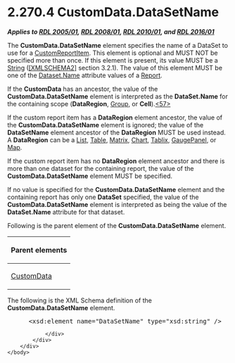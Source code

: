 <html dir="LTR" xmlns:mshelp="http://msdn.microsoft.com/mshelp" xmlns:ddue="http://ddue.schemas.microsoft.com/authoring/2003/5" xmlns:xlink="http://www.w3.org/1999/xlink" xmlns:tool="http://www.microsoft.com/tooltip">
    <head>
        <meta http-equiv="Content-Type" content="text/html; CHARSET=utf-8"></meta>
        <meta name="save" content="history"></meta>
        <title>2.270.4 CustomData.DataSetName</title>
        <xml>
            <mshelp:toctitle title="2.270.4 CustomData.DataSetName"></mshelp:toctitle>
            <mshelp:rltitle title="[MS-RDL]: CustomData.DataSetName"></mshelp:rltitle>
            <mshelp:keyword index="A" term="ca190454-b5be-4b54-a387-bdef51f65ce3"></mshelp:keyword>
            <mshelp:attr name="DCSext.ContentType" value="open specification"></mshelp:attr>
            <mshelp:attr name="AssetID" value="ca190454-b5be-4b54-a387-bdef51f65ce3"></mshelp:attr>
            <mshelp:attr name="TopicType" value="kbRef"></mshelp:attr>
            <mshelp:attr name="DCSext.Title" value="[MS-RDL]: CustomData.DataSetName" />
        </xml>
    </head>
    <body>
        <div id="header">
            <h1 class="heading">2.270.4 CustomData.DataSetName</h1>
        </div>
        <div id="mainSection">
            <div id="mainBody">
                <div id="allHistory" class="saveHistory"></div>
                <div id="sectionSection0" class="section" name="collapseableSection">
                    

<p><b><i>Applies to </i></b><a href="3ebe2912-4958-4832-b391-cad1f5e13338.html"><b><i>RDL 2005/01</i></b></a><b><i>,
</i></b><a href="1e855f94-4617-47e4-b89e-0856c6cb420f.html"><b><i>RDL 2008/01</i></b></a><b><i>,
</i></b><a href="3428e690-a348-4ec7-8a6a-8efb42d2cdee.html"><b><i>RDL 2010/01</i></b></a><b><i>,
and </i></b><a href="52ce3983-2bfc-4e72-9359-42aaf5fe4509.html"><b><i>RDL 2016/01</i></b></a></p>

<p>The <b>CustomData.DataSetName</b> element specifies the name
of a <mshelp:link keywords="1d77dbe6-7c41-4b73-a7cd-42864eca180b" tabindex="0">DataSet</mshelp:link>
to use for a <a href="6bb7b35c-e517-4444-a96b-9f2ccdd1a642.html">CustomReportItem</a>.
This element is optional and MUST NOT be specified more than once. If this element
is present, its value MUST be a <a href="1ed81ef3-a683-45e3-aaad-bd2bbe71bc3d.html">String</a> (<a href="https://go.microsoft.com/fwlink/?LinkId=90610">[XMLSCHEMA2]</a> section
3.2.1). The value of this element MUST be one of the <a href="fefd41f1-521d-4013-858f-cef76f17c11d.html">Dataset.Name</a> attribute
values of a <a href="6bbaafec-020b-406c-b4e7-5e4318b616cb.html">Report</a>.</p>

<p>If the <b>CustomData</b> has an ancestor, the value of the <b>CustomData.DataSetName</b>
element is interpreted as the <b>DataSet.Name</b> for the containing scope (<b>DataRegion</b>,
<a href="dbfff811-1be7-4e8b-a5d2-6cc522317fbe.html">Group</a>, or <b>Cell</b>).<a id="Appendix_A_Target_57"></a><a href="1fe5fd87-2de5-4b2c-b762-5a4fd1373621.html#Appendix_A_57" aria-label="Product behavior note 57">&lt;57&gt;</a></p>

<p>If the custom report item has a <b>DataRegion</b> element
ancestor, the value of the <b>CustomData.DataSetName</b> element is ignored;
the value of the <b>DataSetName</b> element ancestor of the <b>DataRegion</b>
MUST be used instead. A <b>DataRegion</b> can be a <a href="ea4c625c-0558-4fb3-b3b8-bde6c160b1e2.html">List</a>, <a href="660db744-699e-4ca3-a2d6-a5cab4bcf9b0.html">Table</a>, <a href="25419c0a-c7c6-43d7-8ca5-1af842666dcb.html">Matrix</a>, <a href="b0ab5524-7eb2-47a7-a4d3-230f5c8c5526.html">Chart</a>, <a href="e42fb86e-799a-4202-8845-ac38831efccb.html">Tablix</a>, <a href="f01744d3-79fa-4f30-94bf-a1ffa6bde2ac.html">GaugePanel</a>, or <a href="fd166dd8-6772-4507-b3f6-50a2b7cfd6ac.html">Map</a>.</p>

<p>If the custom report item has no <b>DataRegion</b> element
ancestor and there is more than one dataset for the containing report, the
value of the <b>CustomData.DataSetName</b> element MUST be specified. </p>

<p>If no value is specified for the <b>CustomData.DataSetName</b>
element and the containing report has only one <b>DataSet</b> specified, the
value of the <b>CustomData.DataSetName</b> element is interpreted as being the
value of the <b>DataSet.Name</b> attribute for that dataset.</p>

<p>Following is the parent element of the <b>CustomData.DataSetName</b>
element.</p>

<table>
 <thead>
  <tr>
   <th>
   <p>Parent elements</p>
   </th>
  </tr>
 </thead>
 <tr>
  <td>
  <p><a href="7c5c39bd-6a38-4d28-805b-63959242c268.html">CustomData</a></p>
  </td>
 </tr>
</table>

<p>The following is the XML Schema definition of the <b>CustomData.DataSetName</b>
element.</p>

<dl>
<dd>
<div><pre> &lt;xsd:element name=&quot;DataSetName&quot; type=&quot;xsd:string&quot; /&gt;
</pre></div>
</dd></dl>


                </div>
            </div>
        </div>
    </body>
</html>
